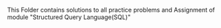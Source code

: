 This Folder contains solutions to all practice problems and Assignment of module "Structured Query Language(SQL)"
